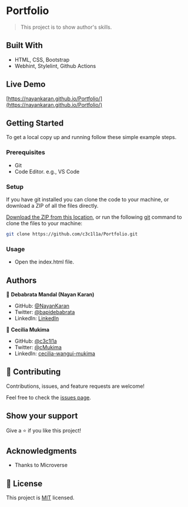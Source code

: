 # Portfolio

> This project is to show author's skills.

## Built With

- HTML, CSS, Bootstrap
- Webhint, Stylelint, Github Actions

## Live Demo

[https://nayankaran.github.io/Portfolio/](https://nayankaran.github.io/Portfolio/)

## Getting Started

To get a local copy up and running follow these simple example steps.

### Prerequisites

- Git
- Code Editor. e.g., VS Code

### Setup

If you have git installed you can clone the code to your machine, or download a ZIP of all the files directly.

[Download the ZIP from this location](https://github.com/NayanKaran/bootstrap-website/archive/refs/heads/main.zip), or run the following [git](https://git-scm.com/downloads) command to clone the files to your machine:

```bash
git clone https://github.com/c3c1l1a/Portfolio.git
```

### Usage

- Open the index.html file.


## Authors

👤 **Debabrata Mandal (Nayan Karan)**

- GitHub: [@NayanKaran](https://github.com/NayanKaran)
- Twitter: [@bapidebabrata](https://twitter.com/bapidebabrata)
- LinkedIn: [LinkedIn](https://www.linkedin.com/in/debabrata-mandal-83461696/)

👤 **Cecilia Mukima**

- GitHub: [@c3c1l1a](https://github.com/c3c1l1a/)
- Twitter: [@cMukima](https://twitter.com/CMukima)
- LinkedIn: [cecilia-wangui-mukima](https://linkedin.com/in/linkedinhandle)

## 🤝 Contributing

Contributions, issues, and feature requests are welcome!

Feel free to check the [issues page](../../issues/).

## Show your support

Give a ⭐️ if you like this project!

## Acknowledgments

- Thanks to Microverse

## 📝 License

This project is [MIT](./LICENSE) licensed.